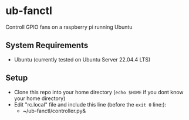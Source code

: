 # ub-fanctl
Controll GPIO fans on a raspberry pi running Ubuntu

## System Requirements
* Ubuntu (currently tested on Ubuntu Server 22.04.4 LTS)

## Setup
* Clone this repo into your home directory (`echo $HOME` if you dont know your home directory)
* Edit "rc.local" file and include this line (before the `exit 0` line:):
    - ~/ub-fanctl/controller.py&